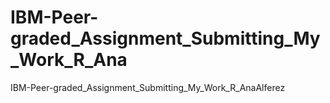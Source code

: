 # IBM-Peer-graded_Assignment_Submitting_My_Work_R_Ana
IBM-Peer-graded_Assignment_Submitting_My_Work_R_AnaAlferez
